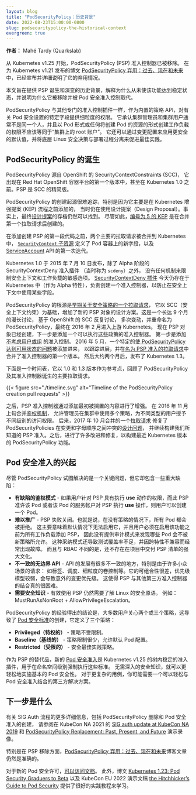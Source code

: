 ```yaml
---
layout: blog
title: "PodSecurityPolicy：历史背景"
date: 2022-08-23T15:00:00-0800
slug: podsecuritypolicy-the-historical-context
evergreen: true
---
```



**作者：** Mahé Tardy (Quarkslab)

从 Kubernetes v1.25 开始，PodSecurityPolicy (PSP) 准入控制器已被移除。 
在为 Kubernetes v1.21 发布的博文 [PodSecurityPolicy 弃用：过去、现在和未来](/blog/2021/04/06/podsecuritypolicy-deprecation-past-present-and-future/) 
中，已经宣布并详细说明了它的弃用情况。

本文旨在提供 PSP 诞生和演变的历史背景，解释为什么从未使该功能达到稳定状态，并说明为什么它被移除并被 Pod 安全准入控制取代。

PodSecurityPolicy 与其他专门的准入控制插件一样，作为内置的策略 API，对有关 Pod 安全设置的特定字段提供细粒度的权限。
它承认集群管理员和集群用户通常不是同一个人，并且以 Pod 形式或任何将创建 Pod 的资源的形式创建工作负载的权限不应该等同于“集群上的 root 账户”。
它还可以通过变更配置来应用更安全的默认值，并将底层 Linux 安全决策与部署过程分离来促进最佳实践。

## PodSecurityPolicy 的诞生

PodSecurityPolicy 源自 OpenShift 的 SecurityContextConstraints (SCC)，
它出现在 Red Hat OpenShift 容器平台的第一个版本中，甚至在 Kubernetes 1.0 之前。PSP 是 SCC 的精简版。

PodSecurityPolicy 的创建起源很难追踪，特别是因为它主要是在 Kubernetes 增强提案 (KEP) 流程之前添加的，
当时仍在使用设计提案（Design Proposal）。事实上，最终[设计提案](https://github.com/kubernetes/design-proposals-archive/blob/main/auth/pod-security-policy.md)的存档仍然可以找到。
尽管如此，[编号为 5 的 KEP](https://github.com/kubernetes/enhancements/issues/5)
是在合并第一个拉取请求后创建的。

在添加创建 PSP 的第一段代码之前，两个主要的拉取请求被合并到 Kubernetes 中，
[`SecurityContext` 子资源](https://github.com/kubernetes/kubernetes/pull/7343)
定义了 Pod 容器上的新字段，以及 [ServiceAccount](https://github.com/kubernetes/kubernetes/pull/7101) 
API 的第一次迭代。


Kubernetes 1.0 于 2015 年 7 月 10 日发布，除了 Alpha 阶段的 SecurityContextDeny 准入插件
（当时称为 `scdeny`）之外，
没有任何机制来限制安全上下文和工作负载的敏感选项。
[SecurityContextDeny 插件](https://kubernetes.io/docs/reference/access-authn-authz/admission-controllers/#securitycontextdeny)
今天仍存在于 Kubernetes 中（作为 Alpha 特性），负责创建一个准入控制器，以防止在安全上下文中使用某些字段。

PodSecurityPolicy 的根源是[早期关于安全策略的一个拉取请求](https://github.com/kubernetes/kubernetes/pull/7893)，
它以 SCC（安全上下文约束）为基础，增加了新的 PSP 对象的设计方案。这是一个长达 9 个月的漫长讨论，
基于 OpenShift 的 SCC 反复讨论，
多次变动，并重命名为 PodSecurityPolicy，最终在 2016 年 2 月进入上游 Kubernetes。
现在 PSP 对象已经创建，下一步是添加一个可以执行这些政策的准入控制器。
第一步是添加[不考虑用户或组](https://github.com/kubernetes/kubernetes/pull/7893#issuecomment-180410539)
的准入控制。
2016 年 5 月，一个特定的[使 PodSecurityPolicy 达到可用状态的问题](https://github.com/kubernetes/kubernetes/issues/23217)被添加进来，
以跟踪进展，并在[名为 PSP 准入的拉取请求](https://github.com/kubernetes/kubernetes/pull/24600)中合并了准入控制器的第一个版本。
然后大约两个月后，发布了 Kubernetes 1.3。


下面是一个时间表，它以 1.0 和 1.3 版本作为参考点，回顾了 PodSecurityPolicy 及其准入控制器诞生的主要拉取请求。

{{< figure src="./timeline.svg" alt="Timeline of the PodSecurityPolicy creation pull requests" >}}

之后，PSP 准入控制器通过添加最初被搁置的内容进行了增强。
在 2016 年 11 月上旬合并[鉴权机制](https://github.com/kubernetes/kubernetes/pull/33080)，
允许管理员在集群中使用多个策略，为不同类型的用户授予不同级别的访问权限。
后来，2017 年 10 月合并的一个[拉取请求](https://github.com/kubernetes/kubernetes/pull/52849) 
修复了 PodSecurityPolicies 在变更和字母顺序之间冲突的[设计问题](https://github.com/kubernetes/kubernetes/issues/36184)，
并继续构建我们所知道的 PSP 准入。之后，进行了许多改进和修复，以构建最近 Kubernetes 版本的 PodSecurityPolicy 功能。


## Pod 安全准入的兴起

尽管 PodSecurityPolicy 试图解决的是一个关键问题，但它却包含一些重大缺陷：

- **有缺陷的鉴权模式** - 如果用户针对 PSP 具有执行 **use** 动作的权限，而此 PSP 准许该 Pod
  或者该 Pod 的服务帐户对 PSP 执行 **use** 操作，则用户可以创建一个 Pod。
- **难以推广** - PSP 失败关闭。也就是说，在没有策略的情况下，所有 Pod 都会被拒绝。
  这主要意味着默认情况下无法启用它，并且用户必须在启用该功能之前为所有工作负载添加 PSP，
  因此没有提供审计模式来发现哪些 Pod 会不被新策略所允许。
  这种采纳模式还导致测试覆盖率不足，并因跨特性不兼容而经常出现故障。
  而且与 RBAC 不同的是，还不存在在项目中交付 PSP 清单的强大文化。
- **不一致的无边界 API** - API 的发展有很多不一致的地方，特别是由于许多小众场景的请求：
  如标签、调度、细粒度的卷控制等。它的可组合性很差，优先级模型较弱，会导致意外的变更优先级。
  这使得 PSP 与其他第三方准入控制器的结合真的很困难。
- **需要安全知识** - 有效使用 PSP 仍然需要了解 Linux 的安全原语。
  例如：MustRunAsNonRoot + AllowPrivilegeEscalation。

PodSecurityPolicy 的经验得出的结论是，大多数用户关心两个或三个策略，这导致了
[Pod 安全标准](/zh-cn/docs/concepts/security/pod-security-standards/)的创建，它定义了三个策略：
- **Privileged（特权的）** - 策略不受限制。
- **Baseline（基线的）** - 策略限制很少，允许默认 Pod 配置。
- **Restricted（受限的）** - 安全最佳实践策略。

作为 PSP 的替代品，新的 [Pod 安全准入](/zh-cn/docs/concepts/security/pod-security-admission/)是
Kubernetes v1.25 的树内稳定的准入插件，用于在命名空间级别强制执行这些标准。
无需深入的安全知识，就可以更轻松地实施基本的 Pod 安全性。
对于更复杂的用例，你可能需要一个可以轻松与 Pod 安全准入结合的第三方解决方案。

## 下一步是什么

有关 SIG Auth 流程的更多详细信息，包括 PodSecurityPolicy 删除和 Pod 安全准入的创建，
请参阅在 KubeCon NA 2021 的
[SIG auth update at KubeCon NA 2019](https://www.youtube.com/watch?v=SFtHRmPuhEw) 和 
[PodSecurityPolicy Replacement: Past, Present, and Future](https://www.youtube.com/watch?v=HsRRmlTJpls)
演示录像。

特别是在 PSP 移除方面，[PodSecurityPolicy 弃用：过去、现在和未来](/blog/2021/04/06/podsecuritypolicy-deprecation-past-present-and-future/)博客文章仍然是准确的。

对于新的 Pod 安全许可，[可以访问文档](/zh-cn/docs/concepts/security/pod-security-admission/)。
此外，博文 [Kubernetes 1.23: Pod Security Graduers to Beta](/blog/2021/12/09/pod-security-admission-beta/)
以及 KubeCon EU 2022 演示文稿 [the Hitchhicker’s Guide to Pod Security](https://www.youtube.com/watch?v=gcz5VsvOYmI)
提供了很好的实践教程来学习。